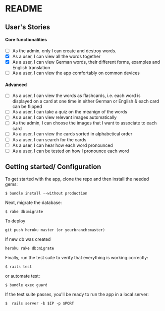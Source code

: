 # README

## User's Stories

#### Core functionalities
- [ ] As the admin, only I can create and destroy words.
- [x] As a user, I can view all the words together
- [x] As a user, I can view German words, their different forms, examples and English translation
- [ ] As a user, I can view the app comfortably on common devices

#### Advanced
- [ ] As a user, I can view the words as flashcards, i.e. each word is displayed on a card 
at one time in either German or English & each card can be flipped
- [ ] As a user, I can take a quiz on the meanign of the words
- [ ] As a user, I can view relevant images automatically
- [ ] As the admin, I can choose the images that I want to associate to each card
- [ ] As a user, I can view the cards sorted in alphabetical order
- [ ] As a user, I can search for the cards
- [ ] As a user, I can hear how each word pronounced
- [ ] As a user, I can be tested on how I pronounce each word

## Getting started/ Configuration

To get started with the app, clone the repo and then install the needed gems:

```
$ bundle install --without production
```

Next, migrate the database:

```
$ rake db:migrate
```
To deploy
```
git push heroku master (or yourbranch:master)
```
If new db was created
```
heroku rake db:migrate
```

Finally, run the test suite to verify that everything is working correctly:

```
$ rails test
```
or automate test:
```
$ bundle exec guard
```

If the test suite passes, you'll be ready to run the app in a local server:

```
$  rails server -b $IP -p $PORT
```